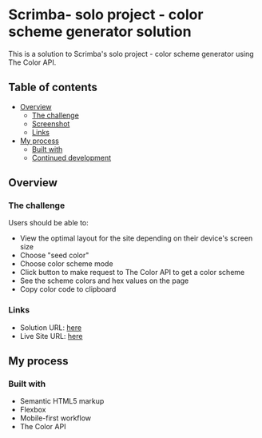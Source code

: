 # Scrimba- solo project - color scheme generator solution

This is a solution to Scrimba's solo project - color scheme generator using The Color API.

## Table of contents

- [Overview](#overview)
  - [The challenge](#the-challenge)
  - [Screenshot](#screenshot)
  - [Links](#links)
- [My process](#my-process)
  - [Built with](#built-with)
   - [Continued development](#continued-development)
  


## Overview

### The challenge

Users should be able to:

- View the optimal layout for the site depending on their device's screen size
- Choose "seed color"
- Choose color scheme mode
- Click button to make request to The Color API to get a color scheme
- See the scheme colors and hex values on the page
- Copy color code to clipboard


### Links

- Solution URL: [here](thub.com/akshkin/color-scheme-generator)
- Live Site URL: [here](https://akshkin.github.io/color-scheme-generator/)

## My process

### Built with

- Semantic HTML5 markup
- Flexbox
- Mobile-first workflow
- The Color API




